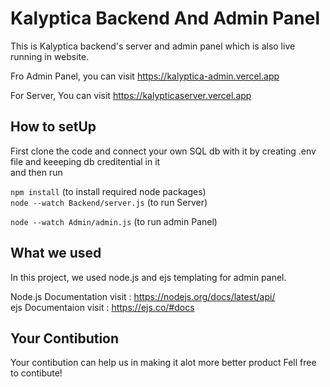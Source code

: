 # Kalyptica Backend And Admin Panel
This is Kalyptica backend's server and admin panel which is also live running in website.

Fro Admin Panel, you can visit https://kalyptica-admin.vercel.app 

For Server, You can visit https://kalypticaserver.vercel.app  

## How to setUp  
First clone the code and connect your own SQL db with it by creating .env file and keeeping db creditential in it  
and then run  
  
`npm install` (to install required node packages)  
`node --watch Backend/server.js` (to run Server)  
  
`node --watch Admin/admin.js` (to run admin Panel)  

## What we used  
In this project, we used node.js and ejs templating for admin panel.  

Node.js Documentation visit : https://nodejs.org/docs/latest/api/  
ejs Documentaion visit : https://ejs.co/#docs

## Your Contibution
Your contibution can help us in making it alot more better product
Fell free to contibute!

